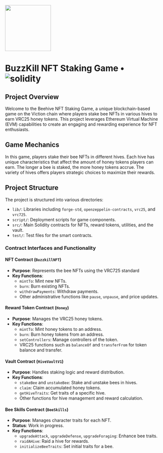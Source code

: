  <img width="150" height="150" top="100" src="./public/buzzbuzz.png">

# BuzzKill NFT Staking Game • ![solidity](https://img.shields.io/badge/solidity-^0.8.23-lightgrey)

## Project Overview
Welcome to the Beehive NFT Staking Game, a unique blockchain-based game on the Viction chain where players stake bee NFTs in various hives to earn VRC25 honey tokens. This project leverages Ethereum Virtual Machine (EVM) capabilities to create an engaging and rewarding experience for NFT enthusiasts.

## Game Mechanics
In this game, players stake their bee NFTs in different hives. Each hive has unique characteristics that affect the amount of honey tokens players can earn. The longer a bee is staked, the more honey tokens accrue. The variety of hives offers players strategic choices to maximize their rewards.

## Project Structure
The project is structured into various directories:

- `lib/`: Libraries including `forge-std`, `openzeppelin-contracts`, `vrc25`, and `vrc725`.
- `script/`: Deployment scripts for game components.
- `src/`: Main Solidity contracts for NFTs, reward tokens, utilities, and the vault.
- `test/`: Test files for the smart contracts.


### Contract Interfaces and Functionality
#### NFT Contract (`BuzzkillNFT`)
- **Purpose**: Represents the bee NFTs using the VRC725 standard
- **Key Functions**:
  - `mintTo`: Mint new NFTs.
  - `burn`: Burn existing NFTs.
  - `withdrawPayments`: Withdraw payments.
  - Other administrative functions like `pause`, `unpause`, and price updates.

#### Reward Token Contract (`Honey`)
- **Purpose**: Manages the VRC25 honey tokens.
- **Key Functions**:
  - `mintTo`: Mint honey tokens to an address.
  - `burn`: Burn honey tokens from an address.
  - `setControllers`: Manage controllers of the token.
  - VRC25 functions such as `balanceOf` and `transferFrom` for token balance and transfer.

#### Vault Contract (`HiveVaultV1`)
- **Purpose**: Handles staking logic and reward distribution.
- **Key Functions**:
  - `stakeBee` and `unstakeBee`: Stake and unstake bees in hives.
  - `claim`: Claim accumulated honey tokens.
  - `getHiveTraits`: Get traits of a specific hive.
  - Other functions for hive management and reward calculation.

#### Bee Skills Contract (`BeeSkills`)
- **Purpose**: Manages character traits for each NFT.
- **Status**: Work in progress.
- **Key Functions**:
  - `upgradeAttack`, `upgradeDefense`, `upgradeForaging`: Enhance bee traits.
  - `raidAHive`: Raid a hive for rewards.
  - `initializeBeeTraits`: Set initial traits for a bee.
